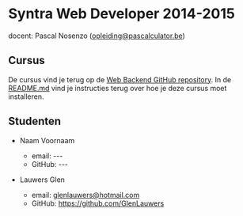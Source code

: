Syntra Web Developer 2014-2015
==============================

docent: Pascal Nosenzo (opleiding@pascalculator.be)


## Cursus

De cursus vind je terug op de [Web Backend GitHub repository](https://github.com/pascalculator/web-backend). In de [README.md](https://github.com/pascalculator/web-backend/blob/master/README.md) vind je instructies terug over hoe je deze cursus moet installeren.


## Studenten

- Naam Voornaam
	- email: ---
	- GitHub: ---

- Lauwers Glen
	- email: glenlauwers@hotmail.com
	- GitHub: https://github.com/GlenLauwers

